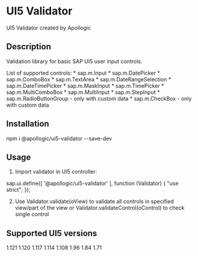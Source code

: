 # UI5 Validator
UI5 Validator created by Apollogic

## Description
Validation library for basic SAP UI5 user input controls.

List of supported controls: 
    * sap.m.Input
    * sap.m.DatePicker
    * sap.m.ComboBox
    * sap.m.TextArea
    * sap.m.DateRangeSelection
    * sap.m.DateTimePicker
    * sap.m.MaskInput
    * sap.m.TimePicker
    * sap.m.MultiComboBox
    * sap.m.MultiInput
    * sap.m.StepInput
    * sap.m.RadioButtonGroup - only with custom data
    * sap.m.CheckBox - only with custom data

## Installation
npm i @apollogic/ui5-validator --save-dev

## Usage
1. Import validator in UI5 controller:

sap.ui.define([
    '@apollogic/ui5-validator'
],
    function (Validator) {
        "use strict";
    });

2. Use Validator.validate(oView) to validate all controls in specified view/part of the view or
Validator.validateControl(oControl) to check single control

## Supported UI5 versions
1.121
1.120
1.117
1.114
1.108
1.96
1.84
1.71


